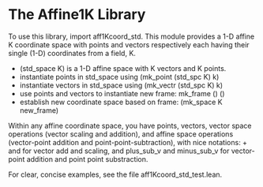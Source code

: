 # The Affine1K Library

To use this library, import aff1Kcoord_std. This module provides a 1-D affine K coordinate space with points and vectors respectively each having their single (1-D) coordinates from a field, K.

- (std_space K) is a 1-D affine space with K vectors and K points.
- instantiate points in std_space using (mk_point (std_spc K) k)
- instantiate vectors in std_space using (mk_vectr (std_spc K) k) 
- use points and vectors to instantiate new frame: mk_frame (<point>) (<vectr>)
- establish new coordinate space based on frame: (mk_space K new_frame)

Within any affine coordinate space, you have points, vectors, vector space operations 
(vector scaling and addition), and affine space operations (vector-point addition and 
point-point-subtraction), with nice notations: + and <bu> for vector add and scaling,
and plus_sub_v and minus_sub_v for vector-point addition and point point substraction.

For clear, concise examples, see the file aff1Kcoord_std_test.lean.